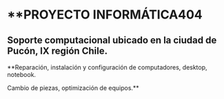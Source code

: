 # **PROYECTO INFORMÁTICA404

## Soporte computacional ubicado en la ciudad de Pucón, IX región Chile.

**Reparación, instalación y configuración de computadores, desktop, notebook.

Cambio de piezas, optimización de equipos.**